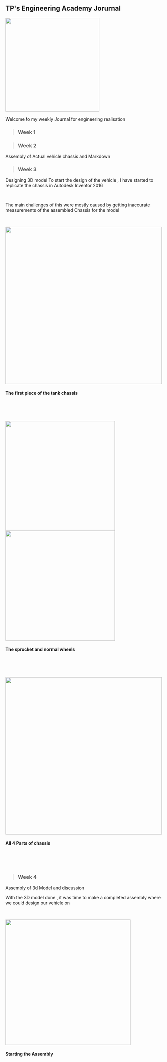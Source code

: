 ## TP's  Engineering Academy Jorurnal


<img src="https://github.com/QaysFaaris23/The-Engineering-Academy/blob/master/TP%20journal%20Pictures/20180911_130830.jpg" width ="300">

Welcome to my weekly Journal for engineering realisation
> ### Week 1


> ### Week 2
Assembly of Actual vehicle chassis and Markdown

> ### Week 3
Designing 3D model
To start the design of the vehicle , I have started to replicate the chassis in Autodesk Inventor 2016
<p>&nbsp;</p>
The main challenges of this were mostly caused by getting inaccurate measurements of the assembled Chassis for the model

<p>&nbsp;</p>

<img src="https://github.com/QaysFaaris23/The-Engineering-Academy/blob/master/TP%20journal%20Pictures/Chasis%201.png" width ="500">


#### The first piece of the tank chassis  
<p>&nbsp;</p>
<p>&nbsp;</p>


<img src="https://github.com/QaysFaaris23/The-Engineering-Academy/blob/master/TP%20journal%20Pictures/Wheel%201.png" Width = "350">

<img src="https://github.com/QaysFaaris23/The-Engineering-Academy/blob/master/TP%20journal%20Pictures/Wheel%202.png" Width = "350">

#### The sprocket and normal wheels  
<p>&nbsp;</p>
<p>&nbsp;</p>

<img src="https://github.com/QaysFaaris23/The-Engineering-Academy/blob/master/TP%20journal%20Pictures/Total.png" width ="500">

#### All 4 Parts of chassis
<p>&nbsp;</p>
<p>&nbsp;</p>

> ### Week 4
Assembly of 3d Model and discussion

With the 3D model done , it was time to make a completed assembly where we could design our vehicle on

<p>&nbsp;</p>

<img src="https://github.com/QaysFaaris23/The-Engineering-Academy/blob/master/TP%20journal%20Pictures/Assembly%201.png" Width ="400">

#### Starting the Assembly
<p>&nbsp;</p>
<p>&nbsp;</p>
